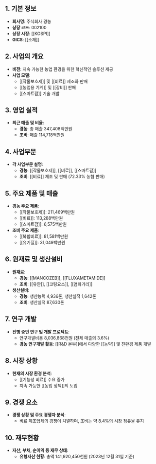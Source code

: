 ## 1. 기본 정보
- **회사명**: 주식회사 경농
- **상장 코드**: 002100
- **상장 시장**: [[KOSPI]]
- **GICS**: [[소재]]

## 2. 사업의 개요
- **비전**: 지속 가능한 농업 환경을 위한 혁신적인 솔루션 제공
- **사업 모델**: 
  - [[작물보호제]] 및 [[비료]] 제조와 판매
  - [[농업용 기계]] 및 [[장비]] 판매
  - [[스마트팜]] 기술 개발

## 3. 영업 실적
- **최근 매출 및 비율**:
  - **경농**: 총 매출 347,408백만원
  - **조비**: 매출 114,718백만원

## 4. 사업부문
- **각 사업부문 설명**:
  - **경농**: [[작물보호제]], [[비료]], [[스마트팜]]
  - **조비**: [[비료]] 제조 및 판매 (72.33% 농협 판매)

## 5. 주요 제품 및 매출
- **경농 주요 제품**:
  - [[작물보호제]]: 211,469백만원
  - [[비료]]: 113,288백만원
  - [[스마트팜]]: 6,575백만원
- **조비 주요 제품**:
  - [[복합비료]]: 81,581백만원
  - [[유기질]]: 31,049백만원

## 6. 원재료 및 생산설비
- **원재료**:
  - **경농**: [[MANCOZEB]], [[FLUXAMETAMIDE]]
  - **조비**: [[유안]], [[코팅요소]], [[염화가리]]
- **생산설비**:
  - **경농**: 생산능력 4,936톤, 생산실적 1,642톤
  - **조비**: 생산실적 87,630톤

## 7. 연구 개발
- **진행 중인 연구 및 개발 프로젝트**: 
  - 연구개발비용 8,036,868천원 (전체 매출의 3.6%)
  - **경농 연구개발 활동**: [[R&D 본부]]에서 다양한 [[농약]] 및 친환경 제품 개발

## 8. 시장 상황
- **현재의 시장 환경 분석**: 
  - [[기능성 비료]] 수요 증가
  - 지속 가능한 [[농업 정책]]의 도입

## 9. 경쟁 요소
- **경쟁 상황 및 주요 경쟁자 분석**: 
  - 비료 제조업체의 경쟁이 치열하며, 조비는 약 8.4%의 시장 점유율 유지

## 10. 재무현황
- **자산, 부채, 순이익 등 재무 상태**: 
  - **유형자산 현황**: 총액 141,920,450천원 (2023년 12월 31일 기준)